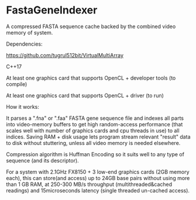 # FastaGeneIndexer
A compressed FASTA sequence cache backed by the combined video memory of system.

Dependencies:

https://github.com/tugrul512bit/VirtualMultiArray

C++17

At least one graphics card that supports OpenCL + developer tools (to compile)

At least one graphics card that supports OpenCL + driver (to run)

How it works:

It parses a ".fna" or ".faa" FASTA gene sequence file and indexes all parts into video-memory buffers to get high random-access performance (that scales well with number of graphics cards and cpu threads in use) to all indices. Saving RAM + disk usage lets program stream relevant "result" data to disk without stuttering, unless all video memory is needed elsewhere.

Compression algorithm is Huffman Encoding so it suits well to any type of sequence (and its descriptor).

For a system with 2.1GHz FX8150 + 3 low-end graphics cards (2GB memory each), this can store(and access) up to 24GB base pairs without using more than 1 GB RAM, at 250-300 MB/s throughput (multithreaded&cached readings) and 15microseconds latency (single threaded un-cached access).
